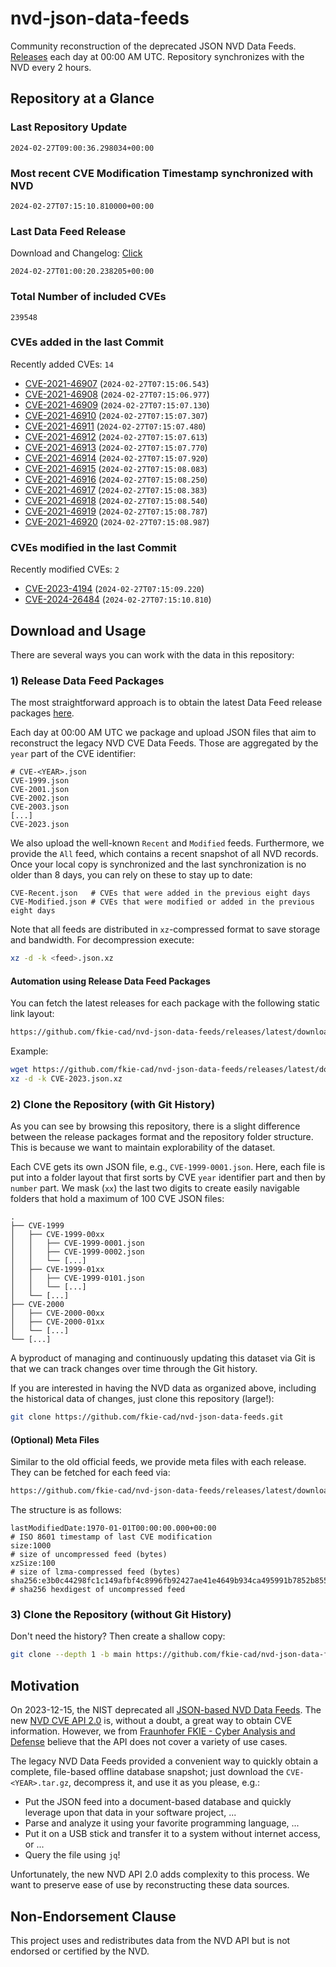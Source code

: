 # nvd-json-data-feeds

Community reconstruction of the deprecated JSON NVD Data Feeds. 
[Releases](https://github.com/fkie-cad/nvd-json-data-feeds/releases/latest) each day at 00:00 AM UTC.
Repository synchronizes with the NVD every 2 hours.

## Repository at a Glance

### Last Repository Update

```plain
2024-02-27T09:00:36.298034+00:00
```

### Most recent CVE Modification Timestamp synchronized with NVD

```plain
2024-02-27T07:15:10.810000+00:00
```

### Last Data Feed Release

Download and Changelog: [Click](https://github.com/fkie-cad/nvd-json-data-feeds/releases/latest)

```plain
2024-02-27T01:00:20.238205+00:00
```

### Total Number of included CVEs

```plain
239548
```

### CVEs added in the last Commit

Recently added CVEs: `14`

* [CVE-2021-46907](CVE-2021/CVE-2021-469xx/CVE-2021-46907.json) (`2024-02-27T07:15:06.543`)
* [CVE-2021-46908](CVE-2021/CVE-2021-469xx/CVE-2021-46908.json) (`2024-02-27T07:15:06.977`)
* [CVE-2021-46909](CVE-2021/CVE-2021-469xx/CVE-2021-46909.json) (`2024-02-27T07:15:07.130`)
* [CVE-2021-46910](CVE-2021/CVE-2021-469xx/CVE-2021-46910.json) (`2024-02-27T07:15:07.307`)
* [CVE-2021-46911](CVE-2021/CVE-2021-469xx/CVE-2021-46911.json) (`2024-02-27T07:15:07.480`)
* [CVE-2021-46912](CVE-2021/CVE-2021-469xx/CVE-2021-46912.json) (`2024-02-27T07:15:07.613`)
* [CVE-2021-46913](CVE-2021/CVE-2021-469xx/CVE-2021-46913.json) (`2024-02-27T07:15:07.770`)
* [CVE-2021-46914](CVE-2021/CVE-2021-469xx/CVE-2021-46914.json) (`2024-02-27T07:15:07.920`)
* [CVE-2021-46915](CVE-2021/CVE-2021-469xx/CVE-2021-46915.json) (`2024-02-27T07:15:08.083`)
* [CVE-2021-46916](CVE-2021/CVE-2021-469xx/CVE-2021-46916.json) (`2024-02-27T07:15:08.250`)
* [CVE-2021-46917](CVE-2021/CVE-2021-469xx/CVE-2021-46917.json) (`2024-02-27T07:15:08.383`)
* [CVE-2021-46918](CVE-2021/CVE-2021-469xx/CVE-2021-46918.json) (`2024-02-27T07:15:08.540`)
* [CVE-2021-46919](CVE-2021/CVE-2021-469xx/CVE-2021-46919.json) (`2024-02-27T07:15:08.787`)
* [CVE-2021-46920](CVE-2021/CVE-2021-469xx/CVE-2021-46920.json) (`2024-02-27T07:15:08.987`)


### CVEs modified in the last Commit

Recently modified CVEs: `2`

* [CVE-2023-4194](CVE-2023/CVE-2023-41xx/CVE-2023-4194.json) (`2024-02-27T07:15:09.220`)
* [CVE-2024-26484](CVE-2024/CVE-2024-264xx/CVE-2024-26484.json) (`2024-02-27T07:15:10.810`)


## Download and Usage

There are several ways you can work with the data in this repository:

### 1) Release Data Feed Packages

The most straightforward approach is to obtain the latest Data Feed release packages [here](https://github.com/fkie-cad/nvd-json-data-feeds/releases/latest).

Each day at 00:00 AM UTC we package and upload JSON files that aim to reconstruct the legacy NVD CVE Data Feeds.
Those are aggregated by the `year` part of the CVE identifier:

```
# CVE-<YEAR>.json
CVE-1999.json
CVE-2001.json
CVE-2002.json
CVE-2003.json
[...]
CVE-2023.json
```

We also upload the well-known `Recent` and `Modified` feeds.
Furthermore, we provide the `All` feed, which contains a recent snapshot of all NVD records.
Once your local copy is synchronized and the last synchronization is no older than 8 days, you can rely on these to stay up to date:

```plain
CVE-Recent.json   # CVEs that were added in the previous eight days
CVE-Modified.json # CVEs that were modified or added in the previous eight days
```

Note that all feeds are distributed in `xz`-compressed format to save storage and bandwidth.
For decompression execute:

```sh
xz -d -k <feed>.json.xz
```


#### Automation using Release Data Feed Packages

You can fetch the latest releases for each package with the following static link layout:

```sh
https://github.com/fkie-cad/nvd-json-data-feeds/releases/latest/download/CVE-<YEAR>.json.xz
```

Example:

```sh
wget https://github.com/fkie-cad/nvd-json-data-feeds/releases/latest/download/CVE-2023.json.xz
xz -d -k CVE-2023.json.xz
```



### 2) Clone the Repository (with Git History)

As you can see by browsing this repository, there is a slight difference between the release packages format and the repository folder structure.
This is because we want to maintain explorability of the dataset.

Each CVE gets its own JSON file, e.g., `CVE-1999-0001.json`.
Here, each file is put into a folder layout that first sorts by CVE `year` identifier part and then by `number` part.
We mask (`xx`) the last two digits to create easily navigable folders that hold a maximum of 100 CVE JSON files:

```plain
.
├── CVE-1999
│   ├── CVE-1999-00xx
│   │   ├── CVE-1999-0001.json
│   │   ├── CVE-1999-0002.json
│   │   └── [...]
│   ├── CVE-1999-01xx
│   │   ├── CVE-1999-0101.json
│   │   └── [...]
│   └── [...]
├── CVE-2000
│   ├── CVE-2000-00xx
│   ├── CVE-2000-01xx
│   └── [...]
└── [...]
```

A byproduct of managing and continuously updating this dataset via Git is that we can track changes over time through the Git history.

If you are interested in having the NVD data as organized above, including the historical data of changes, just clone this repository (large!):

```sh
git clone https://github.com/fkie-cad/nvd-json-data-feeds.git
```

#### (Optional) Meta Files

Similar to the old official feeds, we provide meta files with each release. They can be fetched for each feed via:

```sh
https://github.com/fkie-cad/nvd-json-data-feeds/releases/latest/download/CVE-<YEAR>.meta
```

The structure is as follows:

```plain
lastModifiedDate:1970-01-01T00:00:00.000+00:00                          # ISO 8601 timestamp of last CVE modification
size:1000                                                               # size of uncompressed feed (bytes)
xzSize:100                                                              # size of lzma-compressed feed (bytes)
sha256:e3b0c44298fc1c149afbf4c8996fb92427ae41e4649b934ca495991b7852b855 # sha256 hexdigest of uncompressed feed
```


### 3) Clone the Repository (without Git History)

Don't need the history? Then create a shallow copy:

```sh
git clone --depth 1 -b main https://github.com/fkie-cad/nvd-json-data-feeds.git
```

## Motivation

On 2023-12-15, the NIST deprecated all [JSON-based NVD Data Feeds](https://nvd.nist.gov/vuln/data-feeds#divRetirementBanner-1).
The new [NVD CVE API 2.0](https://nvd.nist.gov/developers/vulnerabilities) is, without a doubt, a great way to obtain CVE information.
However, we from [Fraunhofer FKIE - Cyber Analysis and Defense](https://www.fkie.fraunhofer.de/en/departments/cad.html) believe that the API does not cover a variety of use cases.

The legacy NVD Data Feeds provided a convenient way to quickly obtain a complete, file-based offline database snapshot; just download the `CVE-<YEAR>.tar.gz`, decompress it, and use it as you please, e.g.:

* Put the JSON feed into a document-based database and quickly leverage upon that data in your software project, ...
* Parse and analyze it using your favorite programming language, ...
* Put it on a USB stick and transfer it to a system without internet access, or ...
* Query the file using `jq`!

Unfortunately, the new NVD API 2.0 adds complexity to this process.
We want to preserve ease of use by reconstructing these data sources.

## Non-Endorsement Clause

This project uses and redistributes data from the NVD API but is not endorsed or certified by the NVD.
